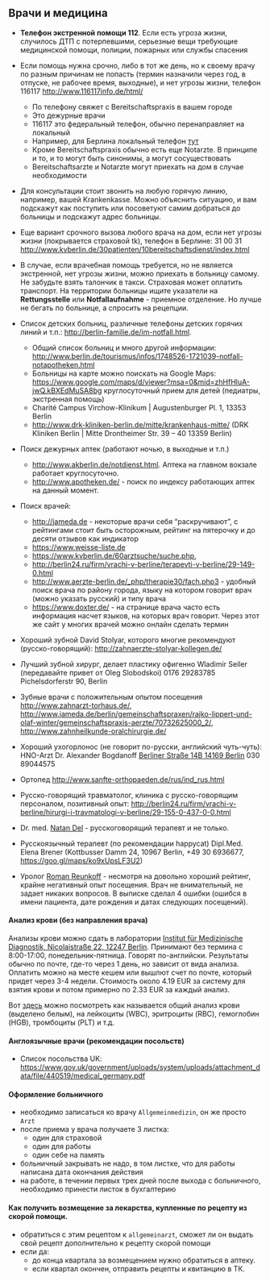 ## Врачи и медицина
- **Телефон экстренной помощи 112**. Если есть угроза жизни, случилось ДТП с потерпевшими, серьезные вещи требующие медицинской помощи, полиции, пожарных или службы спасения
- Если помощь нужна срочно, либо в тот же день, но к своему врачу по разным причинам не попасть (термин назначили через год, в отпуске, не рабочее время, выходные), и нет угрозы жизни, телефон 116117 http://www.116117info.de/html/ 
  - По телефону свяжет с Bereitschaftspraxis в вашем городе
  - Это дежурные врачи
  - 116117 это федеральный телефон, обычно перенаправляет на локальный
  - Например, для Берлина локальный телефон [тут](https://www.kvberlin.de/30patienten/10bereitschaftsdienst/)
  - Кроме Bereitschaftspraxis обычно есть еще Notarzte. В принципе и то, и то могут быть синонимы, а могут сосуществовать
  - Bereitschaftsarzte и Notarzte могут приехать на дом в случае необходимости

- Для консультации стоит звонить на любую горячую линию, например, вашей Krankenkasse. Можно объяснить ситуацию, и вам подскажут как поступить или посоветуют самим добраться до больницы и подскажут адрес больницы.

- Еще вариант срочного вызова любого врача на дом, если нет угрозы жизни (покрывается страховой tk), телефон в Берлине: 31 00 31 http://www.kvberlin.de/30patienten/10bereitschaftsdienst/index.html

- В случае, если врачебная помощь требуется, но не является экстренной, нет угрозы жизни, можно приехать в больницу самому. Не забудьте взять талончик в такси. Страховая может оплатить транспорт. На территории больницы ищите указатели на **Rettungsstelle** или **Notfallaufnahme** - приемное отделение. Но лучше не бегать по больнице, а спросить на рецепции. 

- Список детских больниц, различные телефоны детских горячих линий и т.п.: http://berlin-familie.de/im-notfall.html. 
  - Общий список больниц и много другой информации: http://www.berlin.de/tourismus/infos/1748526-1721039-notfall-notapotheken.html
  - Больницы на карте можно поискать на Google Maps: https://www.google.com/maps/d/viewer?msa=0&mid=zhHfHluA-jwQ.kBXEdMuSA8bg круглосуточный прием для детей (педиатры, экстренная помощь) 
  - Charité Campus Virchow-Klinikum | Augustenburger Pl. 1, 13353 Berlin
  - http://www.drk-kliniken-berlin.de/mitte/krankenhaus-mitte/ (DRK Kliniken Berlin | Mitte Drontheimer Str. 39 – 40 13359 Berlin)

- Поиск дежурных аптек (работают ночью, в выходные и т.п.) 
  - http://www.akberlin.de/notdienst.html. Аптека на главном вокзале работает круглосуточно.
  - http://www.apotheken.de/ - поиск по индексу работающих аптек на данный момент.

- Поиск врачей: 
  - http://jameda.de - некоторые врачи себя “раскручивают”, с рейтингами стоит быть осторожным, рейтинг на пятерочку и до десяти отзывов как индикатор
  - https://www.weisse-liste.de
  - https://www.kvberlin.de/60arztsuche/suche.php,
  - http://berlin24.ru/firm/vrachi-v-berline/terapevti-v-berline/29-149-0.html
  - http://www.aerzte-berlin.de/_php/therapie30/fach.php3 - удобный поиск врача по району города, языку на котором говорит врач (можно указать русский) и типу врача
  - https://www.doxter.de/ - на странице врача часто есть информация насчет языков, на которых врач говорит. Через этот же сайт у многих врачей можно онлайн сделать термин

- Хороший зубной David Stolyar, которого многие рекомендуют (русско-говорящий): http://zahnaerzte-stolyar-kollegen.de/
- Лучший зубной хирург, делает пластику офигенно Wladimir Seiler (передавайте привет от Oleg Slobodskoi) 0176 29283785 Pichelsdorferstr 90, Berlin
- Зубные врачи с положительным опытом посещения http://www.zahnarzt-torhaus.de/, http://www.jameda.de/berlin/gemeinschaftspraxen/rajko-lippert-und-olaf-winter/gemeinschaftspraxis-aerzte/70732625000_2/, http://www.zahnheilkunde-oralchirurgie.de/

- Хороший ухогорлонос (не говорит по-русски, английский чуть-чуть): 
HNO-Arzt Dr. Alexander Bogdanoff
[Berliner Straße 14B 14169 Berlin](https://www.google.com/maps/place/HNO-Arzt+Dr.+Alexander+Bogdanoff/data=!4m2!3m1!1s0x47a85a36b256758b:0x21307b2398120d1d?gl=DE&hl=ru)
030 89044575

- Ортопед http://www.sanfte-orthopaeden.de/rus/ind_rus.html
- Русско-говорящий травматолог, клиника с русско-говорящим персоналом, позитивный опыт: http://berlin24.ru/firm/vrachi-v-berline/hirurgi-i-travmatologi-v-berline/29-155-0-437-0-0.html
- Dr. med. [Natan Del](https://www.jameda.de/berlin/aerzte/innere-allgemeinmediziner/dr-natan-del/uebersicht/80103219_1/) - русскоговорящий терапевт и не только.
- Русскоязычный терапевт (по рекомендации happycat) Dipl.Med. Elena Brener (Kottbusser Damm 24, 10967 Berlin, +49 30 6936677, https://goo.gl/maps/ko9xUpsLF3U2)
- Уролог [Roman Reunkoff](https://www.jameda.de/berlin/aerzte/urologen/roman-reunkoff/uebersicht/81294534_1/) - несмотря на довольно хороший рейтинг, крайне негативный опыт посещения. Врач не внимательный, не задает никаких вопросов. В выписке сделал 4 ошибки (ошибся в имени пациента, дате рождения и датах следующих посещений).   

#### Анализ крови (без направления врача)
Анализы крови можно сдать в лаборатории [Institut für Medizinische Diagnostik, Nicolaistraße 22, 12247 Berlin](https://www.google.de/maps/place/Institut+f%C3%BCr+Medizinische+Diagnostik+MVZ+GbR/@52.44373,13.3327727,17z/data=!3m1!4b1!4m5!3m4!1s0x47a85a94df42fe15:0x69b4104e7532655e!8m2!3d52.44373!4d13.33394). Принимают без термина с 8:00-17:00, понедельник-пятница. Говорят по-английски. Результаты обычно по почте, где-то через 1 день, но зависит от вида анализа. Оплатить можно на месте кешем или вышлют счет по почте, который придет через 3-4 недели. Стоимость около 4.19 EUR за систему для взятия крови и потом примерно по 2.33 EUR за каждый анализ.

Вот [здесь](files/general_blood_test.jpeg) можно посмотреть как называется общий анализ крови (выделено белым), на лейкоциты (WBC), эритроциты (RBC), гемоглобин (HGB), тромбоциты (PLT) и т.д.

#### Англоязычные врачи (рекомендации посольств)
  - Список посольства UK: https://www.gov.uk/government/uploads/system/uploads/attachment_data/file/440519/medical_germany.pdf

#### Оформление больничного
  - необходимо записаться ко врачу `Allgemeinmedizin`, он же просто `Arzt`
  - после приема у врача получаете 3 листка:
    - один для страховой
    - один для работы
    - один себе на память
  - больничный закрывать не надо, в том листке, что для работы написана дата окончания действия
  - на работе, в течении первых трех дней после выхода с больничного, необходимо принести листок в бухгалтерию
  
#### Как получить возмещение за лекарства, купленные по рецепту из скорой помощи.
  - обратиться с этим рецептом к `allgemeinarzt`, сможет ли он выдать свой рецепт дополнительно к рецепту скорой помощи
  - если да:
    - до конца квартала за возмещением нужно обратиться в аптеку. 
    - если квартал окончен, отправить рецепты и квитанцию в ТК.
  
